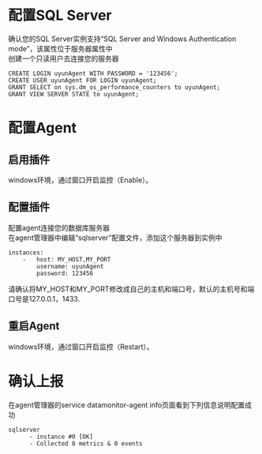 # 配置SQL Server
确认您的SQL Server实例支持“SQL Server and Windows Authentication mode”，该属性位于服务器属性中  
创建一个只读用户去连接您的服务器  

```   
CREATE LOGIN uyunAgent WITH PASSWORD = '123456';  
CREATE USER uyunAgent FOR LOGIN uyunAgent;  
GRANT SELECT on sys.dm_os_performance_counters to uyunAgent;  
GRANT VIEW SERVER STATE to uyunAgent;
```  

# 配置Agent
## 启用插件
windows环境，通过窗口开启监控（Enable）。
## 配置插件
配置agent连接您的数据库服务器  
在agent管理器中编辑“sqlserver”配置文件，添加这个服务器到实例中

```
instances:
    -   host: MY_HOST,MY_PORT
        username: uyunAgent
        password: 123456
```

请确认将MY_HOST和MY_PORT修改成自己的主机和端口号，默认的主机号和端口号是127.0.0.1，1433.  

## 重启Agent
windows环境，通过窗口开启监控（Restart）。

# 确认上报
在agent管理器的service datamonitor-agent info页面看到下列信息说明配置成功
```
sqlserver  
      - instance #0 [OK]
      - Collected 8 metrics & 0 events
```
